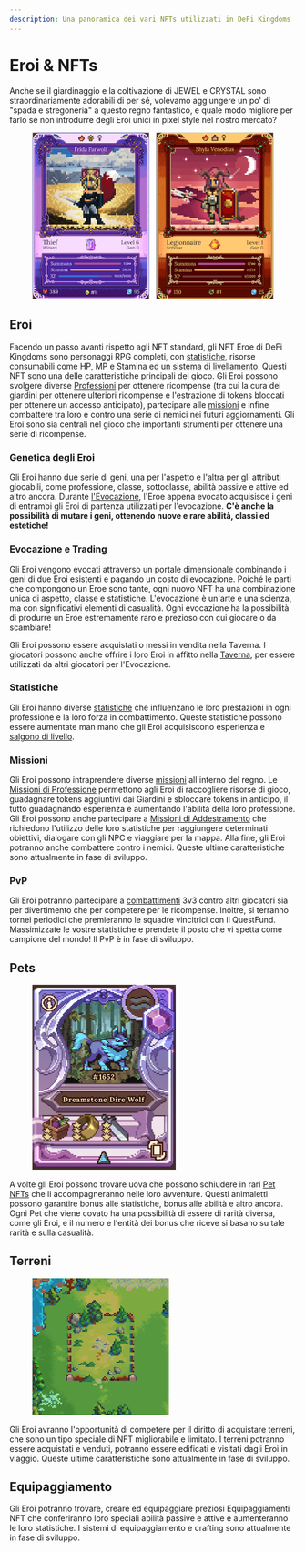 ```yaml
---
description: Una panoramica dei vari NFTs utilizzati in DeFi Kingdoms
---
```


# Eroi & NFTs

Anche se il giardinaggio e la coltivazione di JEWEL e CRYSTAL sono straordinariamente adorabili di per sé, volevamo aggiungere un po' di "spada e stregoneria" a questo regno fantastico, e quale modo migliore per farlo se non introdurre degli Eroi unici in pixel style nel nostro mercato?

<figure><img src="../.gitbook/assets/image (4) (4).png" alt=""><figcaption></figcaption></figure>

## Eroi

Facendo un passo avanti rispetto agli NFT standard, gli NFT Eroe di DeFi Kingdoms sono personaggi RPG completi, con [statistiche](../learn/gameplay/heroes/stats.md), risorse consumabili come HP, MP e Stamina ed un [sistema di livellamento](../learn/gameplay/heroes/leveling.md). Questi NFT sono una delle caratteristiche principali del gioco. Gli Eroi possono svolgere diverse [Professioni](../learn/gameplay/professions/) per ottenere ricompense (tra cui la cura dei giardini per ottenere ulteriori ricompense e l'estrazione di tokens bloccati per ottenere un accesso anticipato), partecipare alle [missioni](../learn/gameplay/heroes/quests.md) e infine combattere tra loro e contro una serie di nemici nei futuri aggiornamenti. Gli Eroi sono sia centrali nel gioco che importanti strumenti per ottenere una serie di ricompense.

### **Genetica degli Eroi**



Gli Eroi hanno due serie di geni, una per l'aspetto e l'altra per gli attributi giocabili, come professione, classe, sottoclasse, abilità passive e attive ed altro ancora. Durante [l'Evocazione](../learn/gameplay/heroes/summoning.md), l'Eroe appena evocato acquisisce i geni di entrambi gli Eroi di partenza utilizzati per l'evocazione. **C'è anche la possibilità di mutare i geni, ottenendo nuove e rare abilità, classi ed estetiche!**

### **Evocazione e Trading**

Gli Eroi vengono evocati attraverso un portale dimensionale combinando i geni di due Eroi esistenti e pagando un costo di evocazione. Poiché le parti che compongono un Eroe sono tante, ogni nuovo NFT ha una combinazione unica di aspetto, classe e statistiche. L'evocazione è un'arte e una scienza, ma con significativi elementi di casualità. Ogni evocazione ha la possibilità di produrre un Eroe estremamente raro e prezioso con cui giocare o da scambiare!

Gli Eroi possono essere acquistati o messi in vendita nella Taverna. I giocatori possono anche offrire i loro Eroi in affitto nella [Taverna](../learn/gameplay/tavern.md), per essere utilizzati da altri giocatori per l'Evocazione.

### **Statistiche**

Gli Eroi hanno diverse [statistiche](../learn/gameplay/heroes/stats.md) che influenzano le loro prestazioni in ogni professione e la loro forza in combattimento. Queste statistiche possono essere aumentate man mano che gli Eroi acquisiscono esperienza e [salgono di livello](../learn/gameplay/heroes/leveling.md).

### **Missioni**

Gli Eroi possono intraprendere diverse [missioni](../learn/gameplay/heroes/quests.md) all'interno del regno. Le [Missioni di Professione](../learn/gameplay/professions/) permettono agli Eroi di raccogliere risorse di gioco, guadagnare tokens aggiuntivi dai Giardini e sbloccare tokens in anticipo, il tutto guadagnando esperienza e aumentando l'abilità della loro professione. Gli Eroi possono anche partecipare a [Missioni di Addestramento](../learn/gameplay/training-quests.md) che richiedono l'utilizzo delle loro statistiche per raggiungere determinati obiettivi, dialogare con gli NPC e viaggiare per la mappa. Alla fine, gli Eroi potranno anche combattere contro i nemici. Queste ultime caratteristiche sono attualmente in fase di sviluppo.

### **PvP**

Gli Eroi potranno partecipare a [combattimenti](../gameplay/combat.md) 3v3 contro altri giocatori sia per divertimento che per competere per le ricompense. Inoltre, si terranno tornei periodici che premieranno le squadre vincitrici con il QuestFund. Massimizzate le vostre statistiche e prendete il posto che vi spetta come campione del mondo! Il PvP è in fase di sviluppo.

## **Pets**

<figure><img src="../.gitbook/assets/Screenshot 2023-05-26 alle 12.58.28.png" alt="" width="252"><figcaption></figcaption></figure>

A volte gli Eroi possono trovare uova che possono schiudere in rari [Pet NFTs](../learn/gameplay/heroes/pets.md) che li accompagneranno nelle loro avventure. Questi animaletti possono garantire bonus alle statistiche, bonus alle abilità e altro ancora. Ogni Pet che viene covato ha una possibilità di essere di rarità diversa, come gli Eroi, e il numero e l'entità dei bonus che riceve si basano su tale rarità e sulla casualità.

## **Terreni**

<figure><img src="../.gitbook/assets/image (10).png" alt=""><figcaption></figcaption></figure>

Gli Eroi avranno l'opportunità di competere per il diritto di acquistare terreni, che sono un tipo speciale di NFT migliorabile e limitato. I terreni potranno essere acquistati e venduti, potranno essere edificati e visitati dagli Eroi in viaggio. Queste ultime caratteristiche sono attualmente in fase di sviluppo.

## **Equipaggiamento**

Gli Eroi potranno trovare, creare ed equipaggiare preziosi Equipaggiamenti NFT che conferiranno loro speciali abilità passive e attive e aumenteranno le loro statistiche. I sistemi di equipaggiamento e crafting sono attualmente in fase di sviluppo.

